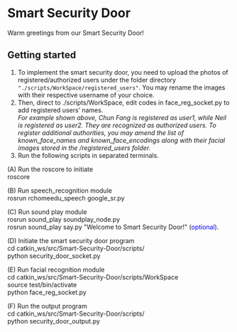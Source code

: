 # Smart Security Door
Warm greetings from our Smart Security Door!

## Getting started
1. To implement the smart security door, you need to upload the photos of registered/authorized users under the folder directory `"./scripts/WorkSpace/registered_users"`. You may rename the images with their respective username of your choice.
2. Then, direct to ./scripts/WorkSpace, edit codes in face_reg_socket.py to add registered users’ names.  
*For example shown above, Chun Fang is registered as user1, while Neil is registered as user2. They are recognized as authorized users. To register additional authorities, you may amend the list of known_face_names and known_face_encodings along with their facial images stored in the /registered_users folder.*
3. Run the following scripts in separated terminals.

(A) Run the roscore to initiate  
roscore  

(B) Run speech_recognition module  
rosrun rchomeedu_speech google_sr.py  

(C) Run sound play module  
rosrun sound_play soundplay_node.py  
rosrun sound_play say.py "Welcome to Smart Security Door!" (<span style="color:blue">optional</span>).  
 
(D) Initiate the smart security door program  
cd catkin_ws/src/Smart-Security-Door/scripts/  
python security_door_socket.py  

(E) Run facial recognition module  
cd catkin_ws/src/Smart-Security-Door/scripts/WorkSpace  
source test/bin/activate  
python face_reg_socket.py  

(F) Run the output program  
cd catkin_ws/src/Smart-Security-Door/scripts/  
python security_door_output.py  
